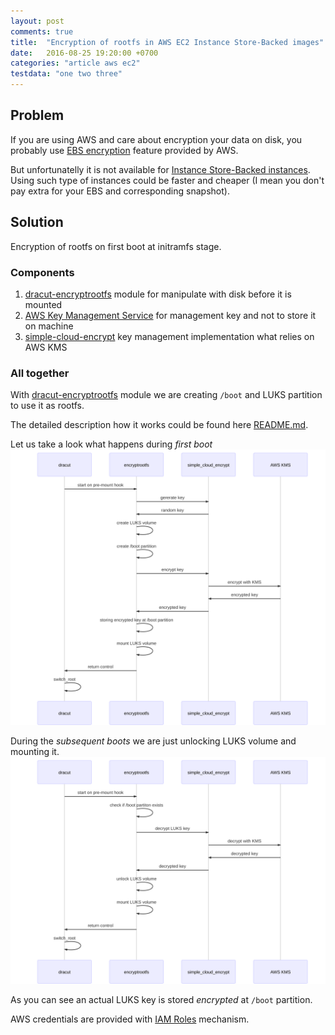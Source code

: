 ```yaml
---
layout: post
comments: true
title:  "Encryption of rootfs in AWS EC2 Instance Store-Backed images"
date:   2016-08-25 19:20:00 +0700
categories: "article aws ec2"
testdata: "one two three"
---
```


## Problem
If you are using AWS and care about encryption your data on disk, you 
probably use [EBS encryption][ebs-encryption] feature provided by AWS.

But unfortunatelly it is not available for [Instance Store-Backed 
instances][instance-store-backed]. Using such type of instances could be
faster and cheaper (I mean you don't pay extra for your EBS and
corresponding snapshot).

## Solution
Encryption of rootfs on first boot at initramfs stage.
  
### Components

1. [dracut-encryptrootfs][dracut-encryptrootfs-github] module for
manipulate with disk before it is mounted
1. [AWS Key Management Service][aws-kms] for management key and not to 
store it on machine
1. [simple-cloud-encrypt][simple-cloud-encrypt] key management 
implementation what relies on AWS KMS

### All together

With [dracut-encryptrootfs][dracut-encryptrootfs-github] module we are 
creating `/boot` and LUKS partition to use it as rootfs.

The detailed description how it works could be found here
[README.md][dracut-encryptrootfs-readme].

Let us take a look what happens during *first boot*
![First boot diagram][first_boot_diagram]

During the *subsequent boots* we are just unlocking LUKS volume and mounting 
it.
![Second boot diagram][second_boot_diagram]

As you can see an actual LUKS key is stored *encrypted* at `/boot`
partition.

AWS credentials are provided with [IAM Roles][iam_roles] mechanism.

<!-- first boot sequence diagram
created with http://knsv.github.io/mermaid/live_editor/

sequenceDiagram
    dracut->>encryptrootfs:start on pre-mount hook
    encryptrootfs->>simple_cloud_encrypt:gererate key
    simple_cloud_encrypt->>encryptrootfs: random key
    encryptrootfs->>encryptrootfs:create LUKS volume
    encryptrootfs->>encryptrootfs:create /boot partition
    encryptrootfs->>simple_cloud_encrypt:encrypt key
    simple_cloud_encrypt->>AWS KMS:encrypt with KMS
    AWS KMS->>simple_cloud_encrypt: encrypted key
    simple_cloud_encrypt->>encryptrootfs:encrypted key
    encryptrootfs->>encryptrootfs: storing encrypted key at /boot partition
    encryptrootfs->>encryptrootfs: mount LUKS volume
    encryptrootfs->>dracut:return control
    dracut->>dracut:switch_root
-->

<!-- second boot sequence diagram
created with http://knsv.github.io/mermaid/live_editor/

sequenceDiagram
    dracut->>encryptrootfs:start on pre-mount hook
    encryptrootfs->>encryptrootfs:check if /boot partiton exists
    encryptrootfs->>simple_cloud_encrypt: decrypt LUKS key
    simple_cloud_encrypt->>AWS KMS:decrypt with KMS
    AWS KMS->>simple_cloud_encrypt: decrypted key
    simple_cloud_encrypt->>encryptrootfs:decrypted key
    encryptrootfs->>encryptrootfs: unlock LUKS volume
    encryptrootfs->>encryptrootfs: mount LUKS volume
    encryptrootfs->>dracut:return control
    dracut->>dracut:switch_root
-->


[ebs-encryption]: http://docs.aws.amazon.com/AWSEC2/latest/UserGuide/EBSEncryption.html
[instance-store-backed]:http://docs.aws.amazon.com/AWSEC2/latest/UserGuide/RootDeviceStorage.html#RootDeviceStorageConcepts
[dracut-encryptrootfs-github]:https://github.com/zaletniy/dracut-encryptrootfs
[dracut-encryptrootfs-readme]:https://github.com/zaletniy/dracut-encryptrootfs/blob/master/README.md
[aws-kms]:https://aws.amazon.com/kms
[simple-cloud-encrypt]:https://github.com/cviecco/simple-cloud-encrypt
[first_boot_diagram]: /assets/dracut_encryptrootfs_first_boot.svg "First boot diagram"
[second_boot_diagram]: /assets/dracut_encryptrootfs_second_boot.svg "Second boot diagram"
[iam_roles]:http://docs.aws.amazon.com/AWSEC2/latest/UserGuide/iam-roles-for-amazon-ec2.html

[jekyll-docs]: http://jekyllrb.com/docs/home
[jekyll-gh]:   https://github.com/jekyll/jekyll
[jekyll-talk]: https://talk.jekyllrb.com/